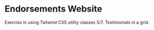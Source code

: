 # Endorsements Website

Exercise in using Tailwind CSS utility classes 5/7. Testimonials in a grid.
